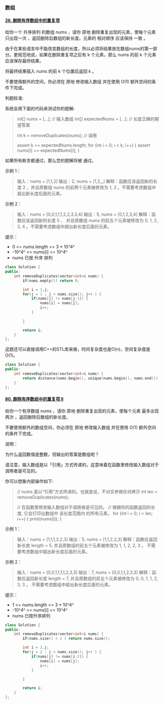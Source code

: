 ### 数组

#### [26. 删除有序数组中的重复项](https://leetcode-cn.com/problems/remove-duplicates-from-sorted-array/)

给你一个 升序排列 的数组 nums ，请你 原地 删除重复出现的元素，使每个元素 只出现一次 ，返回删除后数组的新长度。元素的 相对顺序 应该保持 一致 。

由于在某些语言中不能改变数组的长度，所以必须将结果放在数组nums的第一部分。更规范地说，如果在删除重复项之后有 k 个元素，那么 nums 的前 k 个元素应该保存最终结果。

将最终结果插入 nums 的前 k 个位置后返回 k 。

不要使用额外的空间，你必须在 原地 修改输入数组 并在使用 O(1) 额外空间的条件下完成。

判题标准:

系统会用下面的代码来测试你的题解:

> int[] nums = [...]; // 输入数组
> int[] expectedNums = [...]; // 长度正确的期望答案
>
> int k = removeDuplicates(nums); // 调用
>
> assert k == expectedNums.length;
> for (int i = 0; i < k; i++) {
>     assert nums[i] == expectedNums[i];
> }
>

如果所有断言都通过，那么您的题解将被 通过。 

示例 1：

> 输入：nums = [1,1,2]
> 输出：2, nums = [1,2,_]
> 解释：函数应该返回新的长度 2 ，并且原数组 nums 的前两个元素被修改为 1, 2 。不需要考虑数组中超出新长度后面的元素。

示例 2：

> 输入：nums = [0,0,1,1,1,2,2,3,3,4]
> 输出：5, nums = [0,1,2,3,4]
> 解释：函数应该返回新的长度 5 ， 并且原数组 nums 的前五个元素被修改为 0, 1, 2, 3, 4 。不需要考虑数组中超出新长度后面的元素。


提示：

* 0 <= nums.length <= 3 * 10^4^
* -10^4^ <= nums[i] <= 10^4^
* nums 已按 升序 排列

```c++
class Solution {
public:
    int removeDuplicates(vector<int>& nums) {
        if(nums.empty()) return 0;

        int i = 1,j;
        for(j = 1 ; j < nums.size(); j++ ) {
            if(nums[j] != nums[j-1]) {
                nums[i] = nums[j];
                i++;
            }
            
        }

        return i;
    }
};
```

这题还可以直接调用C++的STL库来做，时间复杂度也是O(n)，空间复杂度是O(1)。

```c++
class Solution {
public:
    int removeDuplicates(vector<int>& nums) {
        return distance(nums.begin(), unique(nums.begin(), nums.end()));
    }
};
```

#### [80. 删除有序数组中的重复项 II](https://leetcode-cn.com/problems/remove-duplicates-from-sorted-array-ii/)

给你一个有序数组 nums ，请你 原地 删除重复出现的元素，使每个元素 最多出现两次 ，返回删除后数组的新长度。

不要使用额外的数组空间，你必须在 原地 修改输入数组 并在使用 O(1) 额外空间的条件下完成。

说明：

为什么返回数值是整数，但输出的答案是数组呢？

请注意，输入数组是以「引用」方式传递的，这意味着在函数里修改输入数组对于调用者是可见的。

你可以想象内部操作如下:

> // nums 是以“引用”方式传递的。也就是说，不对实参做任何拷贝
> int len = removeDuplicates(nums);
>
> // 在函数里修改输入数组对于调用者是可见的。
> // 根据你的函数返回的长度, 它会打印出数组中 该长度范围内 的所有元素。
> for (int i = 0; i < len; i++) {
>     print(nums[i]);
> }


示例 1：

> 输入：nums = [1,1,1,2,2,3]
> 输出：5, nums = [1,1,2,2,3]
> 解释：函数应返回新长度 length = 5, 并且原数组的前五个元素被修改为 1, 1, 2, 2, 3 。 不需要考虑数组中超出新长度后面的元素。

示例 2：

> 输入：nums = [0,0,1,1,1,1,2,3,3]
> 输出：7, nums = [0,0,1,1,2,3,3]
> 解释：函数应返回新长度 length = 7, 并且原数组的前五个元素被修改为 0, 0, 1, 1, 2, 3, 3 。 不需要考虑数组中超出新长度后面的元素。


提示：

* 1 <= nums.length <= 3 * 10^4^
* -10^4^ <= nums[i] <= 10^4^
* nums 已按升序排列

```c++
class Solution {
public:
    int removeDuplicates(vector<int>& nums) {
        if(nums.size() < 2 ) return nums.size();

        int i = 2,j;
        for(j = 2 ; j < nums.size(); j++ ) {
            if(nums[j] != nums[i-2]) {
                nums[i] = nums[j];
                i++;
            }
            
        }

        return i;
    }
};
```

